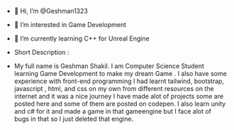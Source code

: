 - 👋 Hi, I’m @Geshman1323
- 👀 I’m interested in Game Development
- 🌱 I’m currently learning C++ for Unreal Engine

- Short Description :
- My full name is Geshman Shakil. I am Computer Science Student learning Game Development to make my dream Game . I also have some experience with front-end programming I had learnt tailwind, bootstrap, javascript , html, and css on my own from different resources on the internet and it was a nice journey I have made alot of projects some are posted here and some of them are posted on codepen. I also learn unity and c# for it and made a game in that gameengine but I face alot of bugs in that so I just deleted that engine.

<!---
Geshman1323/Geshman1323 is a ✨ special ✨ repository because its `README.md` (this file) appears on your GitHub profile.
You can click the Preview link to take a look at your changes.
--->
